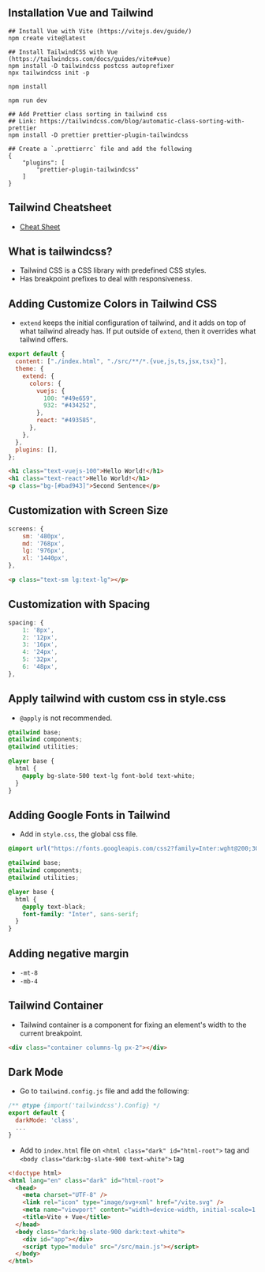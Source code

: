 ## Installation Vue and Tailwind

```
## Install Vue with Vite (https://vitejs.dev/guide/)
npm create vite@latest

## Install TailwindCSS with Vue (https://tailwindcss.com/docs/guides/vite#vue)
npm install -D tailwindcss postcss autoprefixer
npx tailwindcss init -p

npm install

npm run dev
```

```
## Add Prettier class sorting in tailwind css
## Link: https://tailwindcss.com/blog/automatic-class-sorting-with-prettier
npm install -D prettier prettier-plugin-tailwindcss

## Create a `.prettierrc` file and add the following
{
    "plugins": [
        "prettier-plugin-tailwindcss"
    ]
}
```

## Tailwind Cheatsheet

- [Cheat Sheet](https://tailwindcomponents.com/cheatsheet/)

## What is tailwindcss?

- Tailwind CSS is a CSS library with predefined CSS styles.
- Has breakpoint prefixes to deal with responsiveness.

## Adding Customize Colors in Tailwind CSS

- `extend` keeps the initial configuration of tailwind, and it adds on top of what tailwind already has. If put outside of `extend`, then it overrides what tailwind offers.

```js
export default {
  content: ["./index.html", "./src/**/*.{vue,js,ts,jsx,tsx}"],
  theme: {
    extend: {
      colors: {
        vuejs: {
          100: "#49e659",
          932: "#434252",
        },
        react: "#493585",
      },
    },
  },
  plugins: [],
};
```

```html
<h1 class="text-vuejs-100">Hello World!</h1>
<h1 class="text-react">Hello World!</h1>
<p class="bg-[#bad943]">Second Sentence</p>
```

## Customization with Screen Size

```js
screens: {
    sm: '480px',
    md: '768px',
    lg: '976px',
    xl: '1440px',
},
```

```html
<p class="text-sm lg:text-lg"></p>
```

## Customization with Spacing

```js
spacing: {
    1: '8px',
    2: '12px',
    3: '16px',
    4: '24px',
    5: '32px',
    6: '48px',
},
```

## Apply tailwind with custom css in style.css

- `@apply` is not recommended.

```css
@tailwind base;
@tailwind components;
@tailwind utilities;

@layer base {
  html {
    @apply bg-slate-500 text-lg font-bold text-white;
  }
}
```

## Adding Google Fonts in Tailwind

- Add in `style.css`, the global css file.

```css
@import url("https://fonts.googleapis.com/css2?family=Inter:wght@200;300;400;800&display=swap");

@tailwind base;
@tailwind components;
@tailwind utilities;

@layer base {
  html {
    @apply text-black;
    font-family: "Inter", sans-serif;
  }
}
```

## Adding negative margin

- `-mt-8`
- `-mb-4`

## Tailwind Container

- Tailwind container is a component for fixing an element's width to the current breakpoint.

```html
<div class="container columns-lg px-2"></div>
```

## Dark Mode

- Go to `tailwind.config.js` file and add the following:

```js
/** @type {import('tailwindcss').Config} */
export default {
  darkMode: 'class',
  ...
}
```

- Add to `index.html` file on `<html class="dark" id="html-root">` tag and `<body class="dark:bg-slate-900 text-white">` tag

```html
<!doctype html>
<html lang="en" class="dark" id="html-root">
  <head>
    <meta charset="UTF-8" />
    <link rel="icon" type="image/svg+xml" href="/vite.svg" />
    <meta name="viewport" content="width=device-width, initial-scale=1.0" />
    <title>Vite + Vue</title>
  </head>
  <body class="dark:bg-slate-900 dark:text-white">
    <div id="app"></div>
    <script type="module" src="/src/main.js"></script>
  </body>
</html>
```
